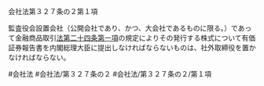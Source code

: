 会社法第３２７条の２第１項

監査役会設置会社（公開会社であり、かつ、大会社であるものに限る。）であって金融商品取引[法第二十四条第一項](会社法＿＿＿＿第２４条第１項)の規定によりその発行する株式について有価証券報告書を内閣総理大臣に提出しなければならないものは、社外取締役を置かなければならない。

#会社法
#会社法/第３２７条の２
#会社法/第３２７条の２/第１項

